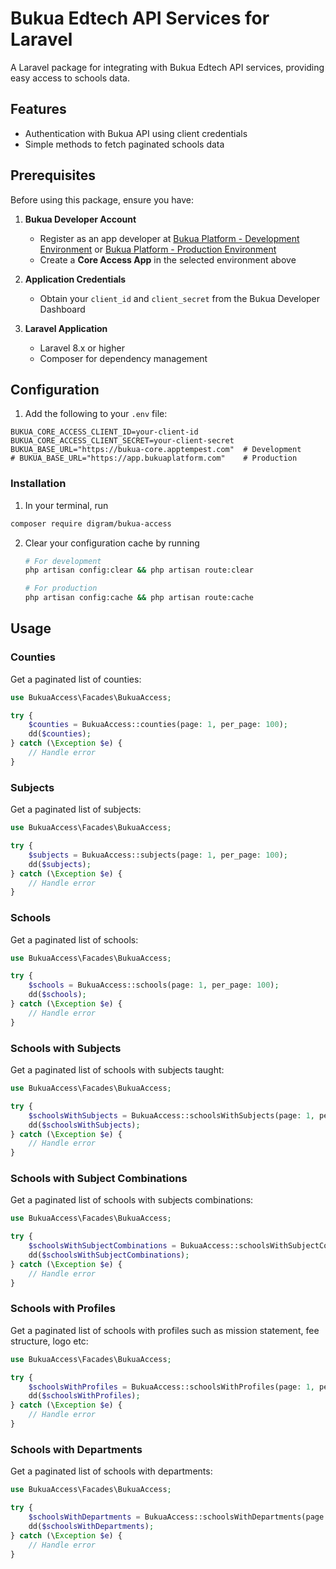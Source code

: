 # Bukua Edtech API Services for Laravel

A Laravel package for integrating with Bukua Edtech API services, providing easy access to schools data.

## Features

- Authentication with Bukua API using client credentials
- Simple methods to fetch paginated schools data

## Prerequisites  

Before using this package, ensure you have:

1. **Bukua Developer Account**
   - Register as an app developer at [Bukua Platform - Development Environment](https://bukua-core.apptempest.com/login) or [Bukua Platform - Production Environment](https://app.bukuaplatform.com/login)
   - Create a **Core Access App** in the selected environment above

2. **Application Credentials**
   - Obtain your `client_id` and `client_secret` from the Bukua Developer Dashboard

3. **Laravel Application**
   - Laravel 8.x or higher
   - Composer for dependency management

## Configuration

1. Add the following to your `.env` file:

```env
BUKUA_CORE_ACCESS_CLIENT_ID=your-client-id
BUKUA_CORE_ACCESS_CLIENT_SECRET=your-client-secret
BUKUA_BASE_URL="https://bukua-core.apptempest.com"  # Development
# BUKUA_BASE_URL="https://app.bukuaplatform.com"    # Production
```

### Installation

1. In your terminal, run 

```bash
composer require digram/bukua-access
```

2. Clear your configuration cache by running

   ```bash
   # For development
   php artisan config:clear && php artisan route:clear

   # For production
   php artisan config:cache && php artisan route:cache
   ```

## Usage

### Counties

Get a paginated list of counties:

```php
use BukuaAccess\Facades\BukuaAccess;

try {
    $counties = BukuaAccess::counties(page: 1, per_page: 100);
    dd($counties);
} catch (\Exception $e) {
    // Handle error
}
```

### Subjects

Get a paginated list of subjects:

```php
use BukuaAccess\Facades\BukuaAccess;

try {
    $subjects = BukuaAccess::subjects(page: 1, per_page: 100);
    dd($subjects);
} catch (\Exception $e) {
    // Handle error
}
```

### Schools

Get a paginated list of schools:

```php
use BukuaAccess\Facades\BukuaAccess;

try {
    $schools = BukuaAccess::schools(page: 1, per_page: 100);
    dd($schools);
} catch (\Exception $e) {
    // Handle error
}
```

### Schools with Subjects

Get a paginated list of schools with subjects taught:

```php
use BukuaAccess\Facades\BukuaAccess;

try {
    $schoolsWithSubjects = BukuaAccess::schoolsWithSubjects(page: 1, per_page: 100);
    dd($schoolsWithSubjects);
} catch (\Exception $e) {
    // Handle error
}
```

### Schools with Subject Combinations

Get a paginated list of schools with subjects combinations:

```php
use BukuaAccess\Facades\BukuaAccess;

try {
    $schoolsWithSubjectCombinations = BukuaAccess::schoolsWithSubjectCombinations(page: 1, per_page: 100);
    dd($schoolsWithSubjectCombinations);
} catch (\Exception $e) {
    // Handle error
}
```

### Schools with Profiles

Get a paginated list of schools with profiles such as mission statement, fee structure, logo etc:

```php
use BukuaAccess\Facades\BukuaAccess;

try {
    $schoolsWithProfiles = BukuaAccess::schoolsWithProfiles(page: 1, per_page: 100);
    dd($schoolsWithProfiles);
} catch (\Exception $e) {
    // Handle error
}
```

### Schools with Departments

Get a paginated list of schools with departments:

```php
use BukuaAccess\Facades\BukuaAccess;

try {
    $schoolsWithDepartments = BukuaAccess::schoolsWithDepartments(page: 1, per_page: 100);
    dd($schoolsWithDepartments);
} catch (\Exception $e) {
    // Handle error
}
```